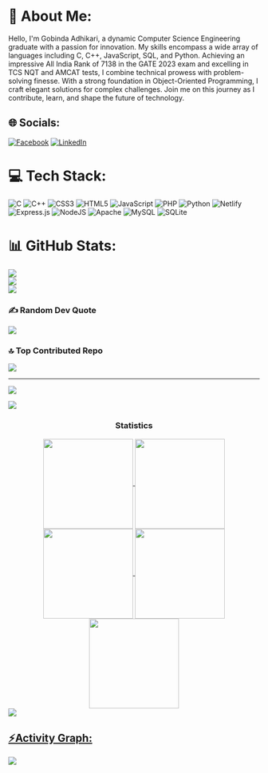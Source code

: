 # 💫 About Me:
Hello, I'm Gobinda Adhikari, a dynamic Computer Science Engineering graduate with a passion for innovation. My skills encompass a wide array of languages including C, C++, JavaScript, SQL, and Python. Achieving an impressive All India Rank of 7138 in the GATE 2023 exam and excelling in TCS NQT and AMCAT tests, I combine technical prowess with problem-solving finesse. With a strong foundation in Object-Oriented Programming, I craft elegant solutions for complex challenges. Join me on this journey as I contribute, learn, and shape the future of technology.


## 🌐 Socials:
[![Facebook](https://img.shields.io/badge/Facebook-%231877F2.svg?logo=Facebook&logoColor=white)](https://facebook.com/gobindamcet) [![LinkedIn](https://img.shields.io/badge/LinkedIn-%230077B5.svg?logo=linkedin&logoColor=white)](https://linkedin.com/in/gobindamcet) 

# 💻 Tech Stack:
![C](https://img.shields.io/badge/c-%2300599C.svg?style=flat&logo=c&logoColor=white) ![C++](https://img.shields.io/badge/c++-%2300599C.svg?style=flat&logo=c%2B%2B&logoColor=white) ![CSS3](https://img.shields.io/badge/css3-%231572B6.svg?style=flat&logo=css3&logoColor=white) ![HTML5](https://img.shields.io/badge/html5-%23E34F26.svg?style=flat&logo=html5&logoColor=white) ![JavaScript](https://img.shields.io/badge/javascript-%23323330.svg?style=flat&logo=javascript&logoColor=%23F7DF1E) ![PHP](https://img.shields.io/badge/php-%23777BB4.svg?style=flat&logo=php&logoColor=white) ![Python](https://img.shields.io/badge/python-3670A0?style=flat&logo=python&logoColor=ffdd54) ![Netlify](https://img.shields.io/badge/netlify-%23000000.svg?style=flat&logo=netlify&logoColor=#00C7B7) ![Express.js](https://img.shields.io/badge/express.js-%23404d59.svg?style=flat&logo=express&logoColor=%2361DAFB) ![NodeJS](https://img.shields.io/badge/node.js-6DA55F?style=flat&logo=node.js&logoColor=white) ![Apache](https://img.shields.io/badge/apache-%23D42029.svg?style=flat&logo=apache&logoColor=white) ![MySQL](https://img.shields.io/badge/mysql-%2300f.svg?style=flat&logo=mysql&logoColor=white) ![SQLite](https://img.shields.io/badge/sqlite-%2307405e.svg?style=flat&logo=sqlite&logoColor=white)
# 📊 GitHub Stats:
![](https://github-readme-stats.vercel.app/api?username=Gobinda-A&theme=tokyonight&hide_border=false&include_all_commits=false&count_private=false)<br/>
![](https://github-readme-streak-stats.herokuapp.com/?user=Gobinda-A&theme=tokyonight&hide_border=false)<br/>
![](https://github-readme-stats.vercel.app/api/top-langs/?username=Gobinda-A&theme=tokyonight&hide_border=false&include_all_commits=false&count_private=false&layout=compact)

### ✍️ Random Dev Quote
![](https://quotes-github-readme.vercel.app/api?type=horizontal&theme=tokyonight)

### 🔝 Top Contributed Repo
![](https://github-contributor-stats.vercel.app/api?username=Gobinda-A&limit=5&theme=tokyonight&combine_all_yearly_contributions=true)

---
[![](https://visitcount.itsvg.in/api?id=Gobinda-A&icon=5&color=3)](https://visitcount.itsvg.in)

<!-- Proudly created with GPRM ( https://gprm.itsvg.in ) -->
<img src="https://user-images.githubusercontent.com/73097560/115834477-dbab4500-a447-11eb-908a-139a6edaec5c.gif"><h3 align="center">Statistics</h3>
<div align="center">
<a href="https://github.com/Gobinda-A">
<img align="center" src="http://github-profile-summary-cards.vercel.app/api/cards/stats?username=Gobinda-A&theme=2077" height="180em" />
<img align="center" src="http://github-profile-summary-cards.vercel.app/api/cards/most-commit-language?username=Gobinda-A&theme=2077" height="180em" />
<img align="center" src="http://github-profile-summary-cards.vercel.app/api/cards/repos-per-language?username=Gobinda-A&theme=2077" height="180em" />
<img align="center" src="http://github-profile-summary-cards.vercel.app/api/cards/productive-time?username=Gobinda-A&theme=2077" height="180em" />
<img align="center" src="http://github-profile-summary-cards.vercel.app/api/cards/profile-details?username=Gobinda-A&theme=2077" height="180em" />
</div>
<img src="https://user-images.githubusercontent.com/73097560/115834477-dbab4500-a447-11eb-908a-139a6edaec5c.gif"><h2 align="left">⚡Activity Graph:</h2>
<img align="center" src="https://github-readme-activity-graph.vercel.app/graph?username=Gobinda-A&theme=default"/>
<!-- Proudly created with GPRM ( https://gprm.itsvg.in ) -->
